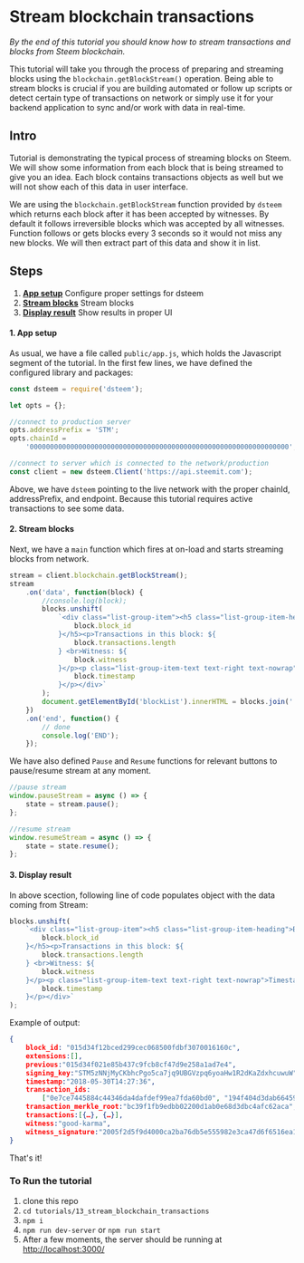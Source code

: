 # Stream blockchain transactions

_By the end of this tutorial you should know how to stream transactions and blocks from Steem blockchain._

This tutorial will take you through the process of preparing and streaming blocks using the `blockchain.getBlockStream()` operation. Being able to stream blocks is crucial if you are building automated or follow up scripts or detect certain type of transactions on network or simply use it for your backend application to sync and/or work with data in real-time.

## Intro

Tutorial is demonstrating the typical process of streaming blocks on Steem. We will show some information from each block that is being streamed to give you an idea. Each block contains transactions objects as well but we will not show each of this data in user interface.

We are using the `blockchain.getBlockStream` function provided by `dsteem` which returns each block after it has been accepted by witnesses. By default it follows irreversible blocks which was accepted by all witnesses. Function follows or gets blocks every 3 seconds so it would not miss any new blocks. We will then extract part of this data and show it in list.

## Steps

1.  [**App setup**](#app-setup) Configure proper settings for dsteem
1.  [**Stream blocks**](#stream-blocks) Stream blocks
1.  [**Display result**](#display-result) Show results in proper UI

#### 1. App setup<a name="app-setup"></a>

As usual, we have a file called `public/app.js`, which holds the Javascript segment of the tutorial. In the first few lines, we have defined the configured library and packages:

```javascript
const dsteem = require('dsteem');

let opts = {};

//connect to production server
opts.addressPrefix = 'STM';
opts.chainId =
    '0000000000000000000000000000000000000000000000000000000000000000';

//connect to server which is connected to the network/production
const client = new dsteem.Client('https://api.steemit.com');
```

Above, we have `dsteem` pointing to the live network with the proper chainId, addressPrefix, and endpoint. Because this tutorial requires active transactions to see some data.

#### 2. Stream blocks<a name="stream-blocks"></a>

Next, we have a `main` function which fires at on-load and starts streaming blocks from network.

```javascript
stream = client.blockchain.getBlockStream();
stream
    .on('data', function(block) {
        //console.log(block);
        blocks.unshift(
            `<div class="list-group-item"><h5 class="list-group-item-heading">Block id: ${
                block.block_id
            }</h5><p>Transactions in this block: ${
                block.transactions.length
            } <br>Witness: ${
                block.witness
            }</p><p class="list-group-item-text text-right text-nowrap">Timestamp: ${
                block.timestamp
            }</p></div>`
        );
        document.getElementById('blockList').innerHTML = blocks.join('');
    })
    .on('end', function() {
        // done
        console.log('END');
    });
```

We have also defined `Pause` and `Resume` functions for relevant buttons to pause/resume stream at any moment.

```javascript
//pause stream
window.pauseStream = async () => {
    state = stream.pause();
};

//resume stream
window.resumeStream = async () => {
    state = state.resume();
};
```

#### 3. Display result<a name="display-result"></a>

In above scection, following line of code populates object with the data coming from Stream:

```javascript
blocks.unshift(
    `<div class="list-group-item"><h5 class="list-group-item-heading">Block id: ${
        block.block_id
    }</h5><p>Transactions in this block: ${
        block.transactions.length
    } <br>Witness: ${
        block.witness
    }</p><p class="list-group-item-text text-right text-nowrap">Timestamp: ${
        block.timestamp
    }</p></div>`
);
```

Example of output:

```json
{
    block_id: "015d34f12bced299cec068500fdbf3070016160c",
    extensions:[],
    previous:"015d34f021e85b437c9fcb8cf47d9e258a1ad7e4",
    signing_key:"STM5zNNjMyCKbhcPgo5ca7jq9UBGVzpq6yoaHw1R2dKaZdxhcuwuW",
    timestamp:"2018-05-30T14:27:36",
    transaction_ids:
        ["0e7ce7445884c44346da4dafdef99ea7fda60bd0", "194f404d3dab66459421792045625334f7465da1"],
    transaction_merkle_root:"bc39f1fb9edbb02200d1ab0e68d3dbc4afc62aca",
    transactions:[{…}, {…}],
    witness:"good-karma",
    witness_signature:"2005f2d5f9d4000ca2ba76db5e555982e3ca47d6f6516ea1bacb316545b478d6617987afd71b5bf0b3f231fdc140453f9043b8ea981220cecf44118d50eedbe870"
}
```

That's it!

### To Run the tutorial

1.  clone this repo
1.  `cd tutorials/13_stream_blockchain_transactions`
1.  `npm i`
1.  `npm run dev-server` or `npm run start`
1.  After a few moments, the server should be running at [http://localhost:3000/](http://localhost:3000/)
